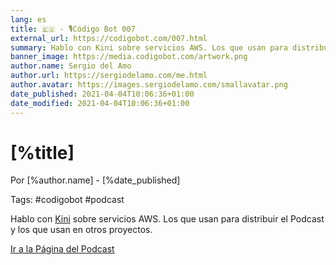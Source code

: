 ```yaml
---
lang: es
title: 🇪🇸 - 🎙Código Bot 007
external_url: https://codigobot.com/007.html
summary: Hablo con Kini sobre servicios AWS. Los que usan para distribuir el Podcast y los que usan en otros proyectos.
banner_image: https://media.codigobot.com/artwork.png
author.name: Sergio del Amo
author.url: https://sergiodelamo.com/me.html
author.avatar: https://images.sergiodelamo.com/smallavatar.png 
date_published: 2021-04-04T10:06:36+01:00
date_modified: 2021-04-04T10:06:36+01:00
---
```


# [%title]

Por [%author.name] - [%date_published]

Tags: #codigobot #podcast

Hablo con [Kini](https://kinisoftware.com/) sobre servicios AWS. Los que usan para distribuir el Podcast y los que usan en otros proyectos.

[Ir a la Página del Podcast]([%external_url])